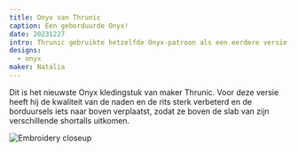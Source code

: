 ```yaml
---
title: Onyx van Thrunic
caption: Een geborduurde Onyx!
date: 20231227
intro: Thrunic gebruikte hetzelfde Onyx-patroon als een eerdere versie, maar voegde verschillende verbeteringen toe bij het naaien van deze versie.
designs:
  - onyx
maker: Natalia
---
```


Dit is het nieuwste Onyx kledingstuk van maker Thrunic. Voor deze versie heeft hij de kwaliteit van de naden en de rits sterk verbeterd en de borduursels iets naar boven verplaatst, zodat ze boven de slab van zijn verschillende shortalls uitkomen.

![Embroidery closeup](https://imagedelivery.net/ouSuR9yY1bHt-fuAokSA5Q/showcase-onyx-by-thrunic-1/public "Embroidery closeup")
